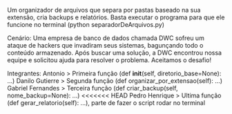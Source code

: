 Um organizador de arquivos que separa por pastas baseado na sua extensão, cria backups e relatórios. Basta executar o programa para que ele funcione no terminal 
(python separadorDeArquivos.py)

Cenário:
Uma empresa de banco de dados chamada DWC sofreu um ataque de hackers que invadiram seus sistemas, bagunçando todo o conteúdo armazenado. Após buscar uma solução, a DWC encontrou nossa equipe e solicitou ajuda para resolver o problema. Aceitamos o desafio!

Integrantes:
Antonio > Primeira função (def __init__(self, diretorio_base=None): ...)
Danilo Gutierre > Segunda função (def organizar_por_extensao(self): ...)
Gabriel Fernandes > Terceira função (def criar_backup(self, nome_backup=None): ...)
<<<<<<< HEAD
Pedro Henrique > Ultima função (def gerar_relatorio(self): ...), parte de fazer o script rodar no terminal 
